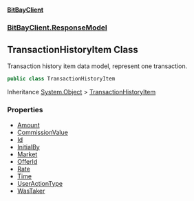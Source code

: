 #### [BitBayClient](./index.md 'index')
### [BitBayClient.ResponseModel](./BitBayClient-ResponseModel.md 'BitBayClient.ResponseModel')
## TransactionHistoryItem Class
Transaction history item data model, represent one transaction.  
```csharp
public class TransactionHistoryItem
```
Inheritance [System.Object](https://docs.microsoft.com/en-us/dotnet/api/System.Object 'System.Object') &gt; [TransactionHistoryItem](./BitBayClient-ResponseModel-TransactionHistoryItem.md 'BitBayClient.ResponseModel.TransactionHistoryItem')  
### Properties
- [Amount](./BitBayClient-ResponseModel-TransactionHistoryItem-Amount.md 'BitBayClient.ResponseModel.TransactionHistoryItem.Amount')
- [CommissionValue](./BitBayClient-ResponseModel-TransactionHistoryItem-CommissionValue.md 'BitBayClient.ResponseModel.TransactionHistoryItem.CommissionValue')
- [Id](./BitBayClient-ResponseModel-TransactionHistoryItem-Id.md 'BitBayClient.ResponseModel.TransactionHistoryItem.Id')
- [InitialBy](./BitBayClient-ResponseModel-TransactionHistoryItem-InitialBy.md 'BitBayClient.ResponseModel.TransactionHistoryItem.InitialBy')
- [Market](./BitBayClient-ResponseModel-TransactionHistoryItem-Market.md 'BitBayClient.ResponseModel.TransactionHistoryItem.Market')
- [OfferId](./BitBayClient-ResponseModel-TransactionHistoryItem-OfferId.md 'BitBayClient.ResponseModel.TransactionHistoryItem.OfferId')
- [Rate](./BitBayClient-ResponseModel-TransactionHistoryItem-Rate.md 'BitBayClient.ResponseModel.TransactionHistoryItem.Rate')
- [Time](./BitBayClient-ResponseModel-TransactionHistoryItem-Time.md 'BitBayClient.ResponseModel.TransactionHistoryItem.Time')
- [UserActionType](./BitBayClient-ResponseModel-TransactionHistoryItem-UserActionType.md 'BitBayClient.ResponseModel.TransactionHistoryItem.UserActionType')
- [WasTaker](./BitBayClient-ResponseModel-TransactionHistoryItem-WasTaker.md 'BitBayClient.ResponseModel.TransactionHistoryItem.WasTaker')
